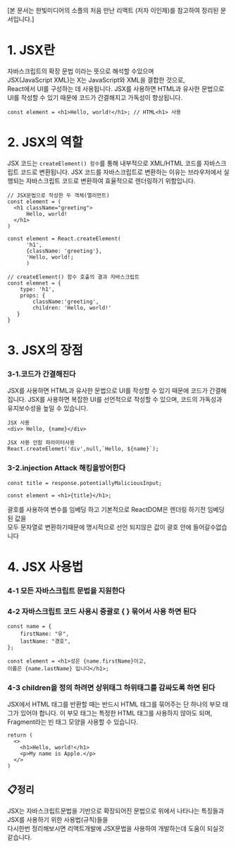 [본 문서는 한빛미디어의 소플의 처음 만난 리액트 (저자 이인제)를 참고하여 정리된 문서입니다.]
# 1. JSX란
자바스크립트의 확장 문법 이라는 뜻으로 해석할 수있으며<br>
JSX(JavaScript XML)는 X는 JavaScript와 XML을 결합한 것으로,<br> React에서 UI를 구성하는 데 사용됩니다. 
JSX를 사용하면 HTML과 유사한 문법으로 UI를 작성할 수 있기 때문에 코드가 간결해지고 가독성이 향상됩니다.
```
const element = <h1>Hello, world!</h1>; // HTML<h1> 사용
```

# 2. JSX의 역할
JSX 코드는 `createElement() 함수`를 통해 내부적으로 XML/HTML 코드를 자바스크립트 코드로 변환됩니다. 
JSX 코드를 자바스크립트로 변환하는 이유는 브라우저에서 실행되는 자바스크립트 코드로 변환하여 효율적으로 렌더링하기 위함입니다.
```
// JSX문법으로 작성한 두 객체(엘리먼트)
const element = (
  <h1 className="greeting">
      Hello, world!
  </h1>
)  

const element = React.createElement(
      'h1',
      {className: 'greeting'},
      'Hello, world!;
      )
```

```
// createElement() 함수 호출의 결과 자바스크립트 
const elemnet = {
    type: 'h1',
    props: {
        className:'greeting',
        children: 'Hello, world!'
   }
}   
```
# 3. JSX의 장점
### 3-1.코드가 간결해진다
JSX를 사용하면 HTML과 유사한 문법으로 UI를 작성할 수 있기 때문에 코드가 간결해집니다. 
JSX를 사용하면 복잡한 UI를 선언적으로 작성할 수 있으며, 코드의 가독성과 유지보수성을 높일 수 있습니다.
```
JSX 사용
<div> Hello, {name}</div>

JSX 사용 안함 파라미터사용
React.createElemet('div',null,`Hello, ${name}`);
```

### 3-2.injection Attack 해킹을방어한다
```
const title = response.potentiallyMaliciousInput;

const element = <h1>{title}</h1>;
```
괄호를 사용하여 변수를 임베딩 하고 기본적으로 ReactDOM은 렌더링 하기전 임베딩된 값을<br> 
모두 문자열로 변환하기때문에 명시적으로 선언 되지않은 값이 괄호 안에 들어갈수없습니다 

# 4. JSX 사용법 
### 4-1 모든 자바스크립트 문법을 지원한다
### 4-2 자바스크립트 코드 사용시 중괄로 { } 묶어서 사용 하면 된다
```
const name = {
    firstName: "유",
    lastName: "경호",
};

const element = <h1>성은 {name.firstName}이고,
이름은 {name.lastName} 입니다</h1>;
```
### 4-3 children을 정의 하려면 상위태그 하위태그를 감싸도록 하면 된다
JSX에서 HTML 태그를 반환할 때는 반드시 HTML 태그를 묶어주는 단 하나의 부모 태그가 있어야 합니다. 
이 부모 태그는 특정한 HTML 태그를 사용하지 않아도 되며, Fragment라는 빈 태그 모양을 사용할 수 있습니다.
```
return (
  <>
    <h1>Hello, world!</h1>
    <p>My name is Apple.</p>
  </>
)
```
## 📋정리
JSX는 자바스크립트문법을 기반으로 확장되어진 문법으로 위에서 나타나는 특징들과 JSX를 사용하기 위한 사용법(규칙)들을 <br>
다시한번 정리해보시면 리액트개발에 JSX문법을 사용하여 개발하는데 도움이 되실것 같습니다.

